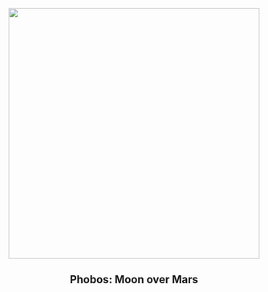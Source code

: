 
<p align="center"><img src="https://apod.nasa.gov/apod/image/2403/STSCI-MarsPhobosComp1024.jpg" width="500" height="500"></p>
<h2 align="center">Phobos: Moon over Mars </h2>

